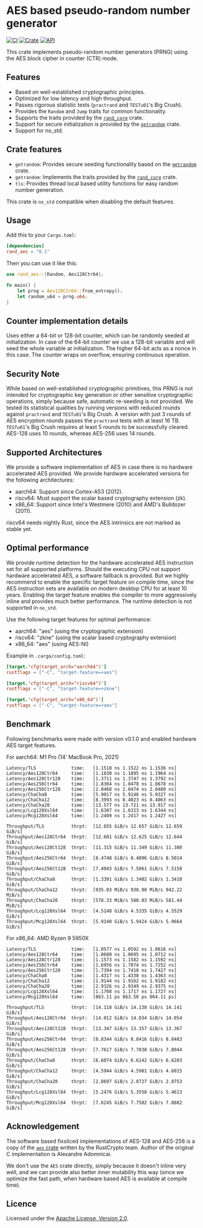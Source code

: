 # AES based pseudo-random number generator

[![CI](https://github.com/hasenbanck/rand_aes/actions/workflows/ci.yml/badge.svg)](https://github.com/hasenbanck/rand_aes/actions/workflows/ci.yml)
[![Crate](https://img.shields.io/crates/v/rand_aes.svg)](https://crates.io/crates/rand_aes)
[![API](https://docs.rs/rand_aes/badge.svg)](https://docs.rs/rand_aes)

This crate implements pseudo-random number generators (PRNG) using the AES block cipher in counter (CTR) mode.

## Features

- Based on well-established cryptographic principles.
- Optimized for low latency and high throughput.
- Passes rigorous statistic tests (`practrand` and `TESTu01`'s Big Crush).
- Provides the `Random` and `Jump` traits for common functionality.
- Supports the traits provided by the [`rand_core`](https://crates.io/crates/rand_core) crate.
- Support for secure initialization is provided by the [`getrandom`](https://crates.io/crates/getrandom) crate.
- Support for no_std.

## Crate features

- `getrandom`: Provides secure seeding functionality based on the [`getrandom`](https://crates.io/crates/getrandom)
  crate.
- `getrandom`: Implements the traits provided by the [`rand_core`](https://crates.io/crates/rand_core) crate.
- `tls`: Provides thread local based utility functions for easy random number generation.

This crate is `no_std` compatible when disabling the default features.

## Usage

Add this to your `Cargo.toml`:

```toml
[dependencies]
rand_aes = "0.1"
```

Then you can use it like this:

```rust
use rand_aes::{Random, Aes128Ctr64};

fn main() {
    let prng = Aes128Ctr64::from_entropy();
    let random_u64 = prng.u64;
}
```

## Counter implementation details

Uses either a 64-bit or 128-bit counter, which can be randomly seeded at initialization.
In case of the 64-bit counter we use a 128-bit variable and will seed the whole variable at initialization.
The higher 64-bit acts as a nonce in this case. The counter wraps on overflow, ensuring continuous operation.

## Security Note

While based on well-established cryptographic primitives, this PRNG is not intended for cryptographic key generation
or other sensitive cryptographic operations, simply because safe, automatic re-seeding is not provided. We tested its
statistical qualities by running versions with reduced rounds against `practrand` and `TESTu01`'s Big Crush.
A version with just 3 rounds of AES encryption rounds passes the `practrand` tests with at least 16 TB.
`TESTu01`'s Big Crush requires at least 5 rounds to be successfully cleared. AES-128 uses 10 rounds, whereas
AES-256 uses 14 rounds.

## Supported Architectures

We provide a software implementation of AES in case there is no hardware accelerated AES provided. We provide hardware
accelerated versions for the following architectures:

- aarch64: Support since Cortex-A53 (2012).
- riscv64: Must support the scalar based cryptography extension (zk).
- x86_64: Support since Intel's Westmere (2010) and AMD's Bulldozer (2011).

riscv64 needs nightly Rust, since the AES intrinsics are not marked as stable yet.

## Optimal performance

We provide runtime detection for the hardware accelerated AES instruction set for all supported
platforms. Should the executing CPU not support hardware accelerated AES, a software fallback
is provided. But we highly recommend to enable the specific target feature on compile time,
since the AES instruction sets are available on modern desktop CPU for at least 10 years.
Enabling the target feature enables the compiler to more aggressively inline and provides
much better performance. The runtime detection is not supported in `no_std`.

Use the following target features for optimal performance:

- aarch64: "aes" (using the cryptographic extension)
- riscv64: "zkne" (using the scalar based cryptography extension)
- x86_64: "aes" (using AES-NI)

Example in `.cargo/config.toml`:

```toml
[target.'cfg(target_arch="aarch64")']
rustflags = ["-C", "target-feature=+aes"]

[target.'cfg(target_arch="riscv64")']
rustflags = ["-C", "target-feature=+zkne"]

[target.'cfg(target_arch="x86_64")']
rustflags = ["-C", "target-feature=+aes"]
```

## Benchmark

Following benchmarks were made with version v0.1.0 and enabled hardware AES target features.

For aarch64: M1 Pro (14' MacBook Pro, 2021)

```
Latency/TLS             time:   [1.1510 ns 1.1522 ns 1.1536 ns]
Latency/Aes128Ctr64     time:   [1.1830 ns 1.1895 ns 1.1964 ns]
Latency/Aes128Ctr128    time:   [1.3711 ns 1.3747 ns 1.3792 ns]
Latency/Aes256Ctr64     time:   [1.8304 ns 1.8478 ns 1.8678 ns]
Latency/Aes256Ctr128    time:   [2.0468 ns 2.0474 ns 2.0480 ns]
Latency/ChaCha8         time:   [5.9017 ns 5.9146 ns 5.9327 ns]
Latency/ChaCha12        time:   [8.3993 ns 8.4023 ns 8.4063 ns]
Latency/ChaCha20        time:   [13.577 ns 13.721 ns 13.917 ns]
Latency/Lcg128Xsl64     time:   [1.6307 ns 1.6323 ns 1.6344 ns]
Latency/Mcg128Xsl64     time:   [1.2409 ns 1.2417 ns 1.2427 ns]

Throughput/TLS          thrpt:  [12.655 GiB/s 12.657 GiB/s 12.659 GiB/s]
Throughput/Aes128Ctr64  thrpt:  [12.601 GiB/s 12.625 GiB/s 12.644 GiB/s]
Throughput/Aes128Ct128  thrpt:  [11.315 GiB/s 11.349 GiB/s 11.380 GiB/s]
Throughput/Aes256Ctr64  thrpt:  [8.4748 GiB/s 8.4896 GiB/s 8.5014 GiB/s]
Throughput/Aes256Ct128  thrpt:  [7.4943 GiB/s 7.5061 GiB/s 7.5158 GiB/s]
Throughput/ChaCha8      thrpt:  [1.3391 GiB/s 1.3402 GiB/s 1.3410 GiB/s]
Throughput/ChaCha12     thrpt:  [935.03 MiB/s 938.98 MiB/s 942.22 MiB/s]
Throughput/ChaCha20     thrpt:  [578.33 MiB/s 580.03 MiB/s 581.44 MiB/s]
Throughput/Lcg128Xsl64  thrpt:  [4.5148 GiB/s 4.5335 GiB/s 4.5529 GiB/s]
Throughput/Mcg128Xsl64  thrpt:  [5.9140 GiB/s 5.9424 GiB/s 5.9664 GiB/s]
```

For x86_64: AMD Ryzen 9 5950X

```
Latency/TLS             time:   [1.0577 ns 1.0592 ns 1.0616 ns]
Latency/Aes128Ctr64     time:   [1.0680 ns 1.0695 ns 1.0712 ns]
Latency/Aes128Ctr128    time:   [1.1573 ns 1.1582 ns 1.1592 ns]
Latency/Aes256Ctr64     time:   [1.6956 ns 1.7074 ns 1.7252 ns]
Latency/Aes256Ctr128    time:   [1.7394 ns 1.7410 ns 1.7427 ns]
Latency/ChaCha8         time:   [1.4317 ns 1.4338 ns 1.4363 ns]
Latency/ChaCha12        time:   [1.9144 ns 1.9162 ns 1.9182 ns]
Latency/ChaCha20        time:   [2.9326 ns 2.9349 ns 2.9375 ns]
Latency/Lcg128Xsl64     time:   [1.1708 ns 1.1717 ns 1.1727 ns]
Latency/Mcg128Xsl64     time:   [863.11 ps 863.58 ps 864.11 ps]

Throughput/TLS          thrpt:  [14.118 GiB/s 14.130 GiB/s 14.141 GiB/s]
Throughput/Aes128Ctr64  thrpt:  [14.012 GiB/s 14.034 GiB/s 14.054 GiB/s]
Throughput/Aes128Ct128  thrpt:  [13.347 GiB/s 13.357 GiB/s 13.367 GiB/s]
Throughput/Aes256Ctr64  thrpt:  [8.8344 GiB/s 8.8416 GiB/s 8.8483 GiB/s]
Throughput/Aes256Ct128  thrpt:  [7.7617 GiB/s 7.7838 GiB/s 7.8044 GiB/s]
Throughput/ChaCha8      thrpt:  [6.6074 GiB/s 6.6142 GiB/s 6.6203 GiB/s]
Throughput/ChaCha12     thrpt:  [4.5944 GiB/s 4.5981 GiB/s 4.6015 GiB/s]
Throughput/ChaCha20     thrpt:  [2.8697 GiB/s 2.8727 GiB/s 2.8753 GiB/s]
Throughput/Lcg128Xsl64  thrpt:  [5.2476 GiB/s 5.3558 GiB/s 5.4613 GiB/s]
Throughput/Mcg128Xsl64  thrpt:  [7.6245 GiB/s 7.7582 GiB/s 7.8882 GiB/s]
```

## Acknowledgement

The software based fixsliced implementations of AES-128 and AES-256 is a copy of the
[`aes` crate](https://crates.io/crates/aes) written by the RustCrypto team. Author of the original C implementation
is Alexandre Adomnicai.

We don't use the `AES` crate directly, simply because it doesn't inline very well, and we can provide also better inner
mutability this way (since we optimize the fast path, when hardware based AES is available at compile time).

## Licence

Licensed under the [Apache License, Version 2.0](https://www.apache.org/licenses/LICENSE-2.0).
